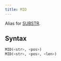 ```yaml
---
title: MID
---
```


Alias for [SUBSTR](substr.md).

## Syntax

```sql
MID(<str>, <pos>)
MID(<str>, <pos>, <len>)
```